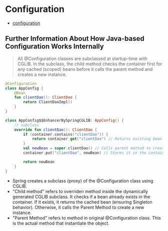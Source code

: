 # Configuration

- [configuration](https://docs.spring.io/spring-framework/reference/core/beans/java/configuration-annotation.html#beans-java-injecting-dependencies)

## Further Information About How Java-based Configuration Works Internally

> All @Configuration classes are subclassed at startup-time with CGLIB. In the subclass, the child method checks the
> container first for any cached (scoped) beans before it calls the parent method and creates a new instance.

```kotlin
@Configuration
class AppConfig {
    @Bean
    fun clientDao(): ClientDao {
        return ClientDaoImpl()
    }
}
```

```kotlin
class AppConfig$$EnhancerBySpringCGLIB: AppConfig() {
    // subclass
    override fun clientDao(): ClientDao {
        if (container.contains("clientDao")) {
            return container.get("clientDao") // Returns existing bean
        }
        val newBean = super.clientDao() // Calls parent method to create a new object
        container.put("clientDao", newBean) // Stores it in the container

        return newBean
    }
}
```

- Spring creates a subclass (proxy) of the @Configuration class using CGLIB.
- "Child method" refers to overriden method inside the dynamically generated CGLIB subclass. It checks if a bean already
  exists in the container. If it exists, it returns the cached bean (ensuring Singleton behavior). Otherwise, it calls
  the Parent Method to create a new instance.
- "Parent Method" refers to method in original @Configuration class. This is the actual method that instantiate the
  object. 
